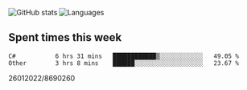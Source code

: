 ![GitHub stats](https://github-readme-stats.vercel.app/api?username=emipa606&theme=github_dark&show_icons=true) 
![Languages](https://github-readme-stats.vercel.app/api/top-langs/?username=emipa606&theme=github_dark&layout=compact)

## Spent times this week
<!--START_SECTION:waka-->

```text
C#           6 hrs 31 mins   ████████████▒░░░░░░░░░░░░   49.05 %
Other        3 hrs 8 mins    ██████░░░░░░░░░░░░░░░░░░░   23.67 %
```

<!--END_SECTION:waka-->


26012022/8690260
